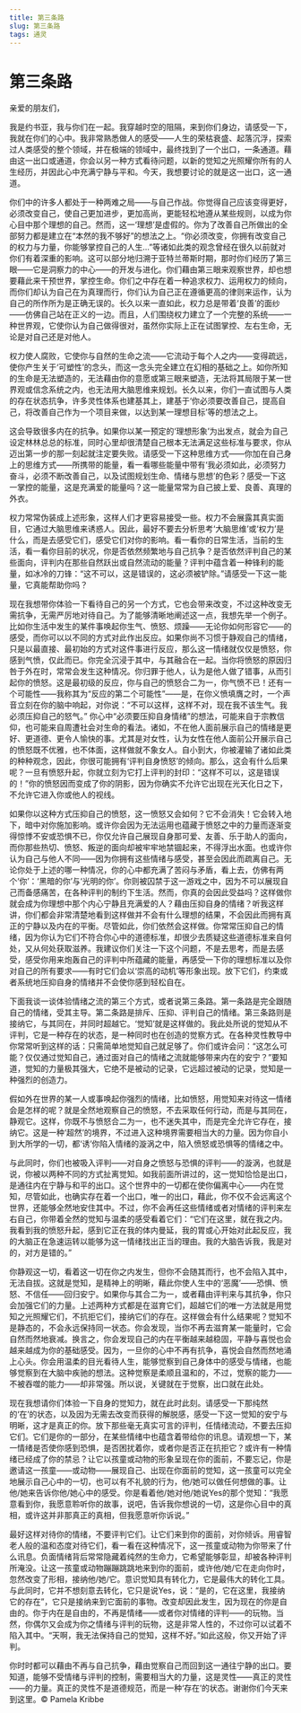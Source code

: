 ```yaml
--- 
title: 第三条路 
slug: 第三条路 
tags: 通灵 
--- 
```

# 第三条路

亲爱的朋友们，

我是约书亚，我与你们在一起。我穿越时空的阻隔，来到你们身边，请感受一下，我就在你们的心中。我非常熟悉做人的感受——人生的荣枯衰盛、起落沉浮，探索过人类感受的整个领域，并在极端的领域中，最终找到了一个出口，一条通道。藉由这一出口或通道，你会以另一种方式看待问题，以新的觉知之光照耀你所有的人生经历，并因此心中充满宁静与平和。今天，我想要讨论的就是这一出口，这一通道。

你们中的许多人都处于一种两难之局——与自己作战。你觉得自己应该变得更好，必须改变自己，使自己更加进步，更加高尚，更能轻松地遵从某些规则，以成为你心目中那个理想的自己。然而，这一‘理想’是虚假的。你为了改善自己所做出的全部努力都是建立在“本然的我不够好”的想法之上。“你必须改变，你拥有改变自己的权力与力量，你能够掌控自己的人生…”等诸如此类的观念曾经在很久以前就对你们有着深重的影响。这可以部分地归溯于亚特兰蒂斯时期，那时你们经历了第三眼——它是洞察力的中心——的开发与进化。你们藉由第三眼来观察世界，却也想要藉此来干预世界，掌控生命。你们之中存在着一种追求权力、运用权力的倾向，而你们却认为自己在为真理而行，你们认为自己正在遵循更高的律则来运作，认为自己的所作所为是正确无误的。长久以来一直如此，权力总是带着‘良善’的面纱——仿佛自己站在正义的一边。而且，人们围绕权力建立了一个完整的系统——一种世界观，它使你认为自己做得很对，虽然你实际上正在试图掌控、左右生命，无论是对自己还是对他人。

权力使人腐败，它使你与自然的生命之流——它流动于每个人之内——变得疏远，使你产生关于‘可塑性’的念头，而这一念头完全建立在幻相的基础之上。如你所知的生命是无法塑造的，无法藉由你的意愿或第三眼来塑造，无法将其局限于某一世界观或信念系统之内，也无法用大脑思维来规划。长久以来，你们一直试图与人类的存在状态抗争，许多灵性体系也建基其上，建基于‘你必须要改善自己，提高自己，将改善自己作为一个项目来做，以达到某一理想目标’等的想法之上。

这会导致很多内在的抗争。如果你以某一预定的‘理想形象’为出发点，就会为自己设定林林总总的标准，同时心里却很清楚自己根本无法满足这些标准与要求，你从迈出第一步的那一刻起就注定要失败。请感受一下这种思维方式——你加在自己身上的思维方式——所携带的能量，看一看哪些能量中带有‘我必须如此，必须努力奋斗，必须不断改善自己，以及试图规划生命、情绪与思想’的色彩？感受一下这一掌控的能量，这是充满爱的能量吗？这一能量常常为自己披上爱、良善、真理的外衣。

权力常常伪装成上述形象，这样人们才更容易接受一些。权力不会展露其真实面目，它通过大脑思维来诱惑人。因此，最好不要去分析思考‘大脑思维’或‘权力’是什么，而是去感受它们，感受它们对你的影响。看一看你的日常生活，当前的生活，看一看你目前的状况，你是否依然频繁地与自己抗争？是否依然评判自己的某些面向，评判内在那些自然跃出或自然流动的能量？评判中蕴含着一种锋利的能量，如冰冷的刀锋：“这不可以，这是错误的，这必须被铲除。”请感受一下这一能量，它真能帮助你吗？

现在我想带你体验一下看待自己的另一个方式，它也会带来改变，不过这种改变无需抗争，无需严厉地对待自己。为了能够清晰地阐述这一点，我想先举一个例子。比如你生活中发生的某件事唤起你生气、愤怒、烦躁——无论你如何形容它——的感受，而你可以以不同的方式对此作出反应。如果你尚不习惯于静观自己的情绪，只是以最直接、最初始的方式对这件事进行反应，那么这一情绪就仅仅是愤怒，你感到气愤，仅此而已。你完全沉浸于其中，与其融合在一起。当你将愤怒的原因归咎于外在时，常常会发生这种情况。你归罪于他人，认为是他人做了错事，从而引起你的愤怒。这是最初级的反应，你与自己的愤怒合二为一，你气愤不已！还有一个可能性——我称其为“反应的第二个可能性”——是，在你义愤填膺之时，一个声音立刻在你的脑中响起，对你说：“不可以这样，这样不对，现在我不该生气。我必须压抑自己的怒气。” 你心中“必须要压抑自身情绪”的想法，可能来自于宗教信仰，也可能来自周遭社会对生命的看法。诸如，不在他人面前展示自己的情绪是更好、更道德、更令人愉快的事。尤其是对女性，认为女性在他人面前公开展示自己的愤怒既不优雅，也不体面，这样做就不象女人。自小到大，你被灌输了诸如此类的种种观念，因此，你很可能拥有‘评判自身愤怒’的倾向。那么，这会有什么后果呢？一旦有愤怒升起，你就立刻为它打上评判的封印：“这样不可以，这是错误的！”你的愤怒因而变成了你的阴影，因为你确实不允许它出现在光天化日之下，不允许它进入你或他人的视线。

如果你以这种方式压抑自己的愤怒，这一愤怒又会如何？它不会消失！它会转入地下，暗中对你施加影响。或许你会因为无法运用也蕴藏于愤怒之中的力量而逐渐变得惊悸不安或恐惧不已，你仅允许自己展现自身那可爱、友善、乐于助人的面向，而你那些热切、愤怒、叛逆的面向却被牢牢地禁锢起来，不得浮出水面。也或许你认为自己与他人不同——因为你拥有这些情绪与感受，甚至会因此而疏离自己。无论你处于上述的哪一种情况，你的心中都充满了苦闷与矛盾，看上去，仿佛有两个‘你’：‘黑暗的你’与‘光明的你’。你则被囚禁于这一游戏之中，因为不可以展现自己而备感痛苦，在各种评判的制约下生活。然而，你真的会因此受益吗？这样做你就会成为你理想中那个内心宁静且充满爱的人？藉由压抑自身的情绪？听我这样讲，你们都会非常清楚地看到这样做并不会有什么理想的结果，不会因此而拥有真正的宁静以及内在的平衡。尽管如此，你们依然会这样做。你常常压抑自己的情绪，因为你认为它们不符合你心中的道德标准，却很少去质疑这些道德标准来自何处，又从何处获取滋养。我建议你们关注一下这个问题，不是去思考，而是去感受，感受你用来炮轰自己的评判中所蕴藏的能量，再感受一下你的理想标准以及你对自己的所有要求——有时它们会以‘崇高的动机’等形象出现。放下它们，约束或者系统地压抑自身的情绪并不会使你感到轻松自在。

下面我谈一谈体验情绪之流的第三个方式，或者说第三条路。第一条路是完全跟随自己的情绪，受其主导。第二条路是排斥、压抑、评判自己的情绪。第三条路则是接纳它，与其同在，并同时超越它。‘觉知’就是这样做的。我此处所说的觉知从不评判，它是一种存在的状态，是一种同时也在创造的觉察方式。在各种灵性教导中你常常听到这样的话：只需简单地觉知自己就足够了。你们或许会问：“这怎么可能？仅仅通过觉知自己，通过面对自己的情绪之流就能够带来内在的安宁？”要知道，觉知的力量极其强大，它绝不是被动的记录，它远超过被动的记录，觉知是一种强烈的创造力。

假如外在世界的某一人或事唤起你强烈的情绪，比如愤怒，用觉知来对待这一情绪会是怎样的呢？就是全然地观察自己的愤怒，不去采取任何行动，而是与其同在，静观它。这样，你既不与愤怒合二为一，也不迷失其中，而是完全允许它存在，接纳它。这是一种‘超然’的境界，不过进入这种境界需要相当大的力量。因为你自小到大所学的一切，都‘诱’你陷入情绪的漩涡之中，陷入愤怒或恐惧等的情绪之中。

与此同时，你们也被吸入评判——对自身之愤怒与恐惧的评判——的漩涡，也就是说，你被以两种不同的方式扯离觉知。如我前面所讲过的，这一觉知恰恰是出口，是通往内在宁静与和平的出口。这个世界中的一切都在使你偏离中心——内在觉知，尽管如此，也确实存在着一个出口，唯一的出口，藉此，你不仅不会远离这个世界，还能够全然地安住其中。不过，你不会再任这些情绪或者对情绪的评判来左右自己，你带着全然的觉知与温柔的感受看着它们：“它们在这里，就在我之内。我看到我的愤怒升起，感到它正在我的体内曼延，我的胃或心开始对此起反应，我的大脑正在急速运转以能够为这一情绪找出正当的理由。我的大脑告诉我，我是对的，对方是错的。”

你静观这一切，看着这一切在你之内发生，但你不会随其而行，也不会陷入其中，无法自拔。这就是觉知，是精神上的明晰，藉此你使人生中的‘恶魔’——恐惧、愤怒、不信任——回归安宁。如果你与其合二为一，或者藉由评判来与其抗争，你只会加强它们的力量。上述两种方式都是在滋育它们，超越它们的唯一方法就是用觉知之光照耀它们，不抗拒它们，接纳它们的存在。这样做会有什么结果呢？觉知不是静态的，不会永远保持同一状态。你会发现，当你不再去滋育某一能量时，它会自然而然地衰减。换言之，你会发现自己的内在平衡越来越稳固，平静与喜悦也会越来越成为你的基础感受。因为，一旦你的心中不再有抗争，喜悦会自然而然地涌上心头。你会用温柔的目光看待人生，能够觉察到自己身体中的感受与情绪，也能够觉察到在大脑中疾驰的想法。这种觉察是柔顺且温和的，不过，觉察的能力——不被吞噬的能力——却非常强。所以说，关键就在于觉察，出口就在此处。

现在我想请你们体验一下自身的觉知力，就在此时此刻。请感受一下那纯然的‘在’的状态，以及因为无需去改变而获得的解脱感，感受一下这一觉知的安宁与明晰，这才是真正的你。放下那些毫无真实可言的评判，任情绪流动，不要去压抑它们。它们是你的一部分，在某些情绪中也蕴含着带给你的讯息。请观想一下，某一情绪是否使你感到恐惧，是否困扰着你，或者你是否正在抗拒它？或许有一种情绪已经成了你的禁忌？让它以孩童或动物的形象呈现在你的面前，不要忘记，你是邀请这一孩童——或动物——展现自己、出现在你面前的觉知，这一孩童可以完全地展示自己心中的一切，也可以有不礼貌的行为，他/她可以做任何想做的事。让他/她来告诉你他/她心中的感受。你是看着他/她对他/她说Yes的那个觉知：“我愿意看到你，我愿意聆听你的故事，说吧，告诉我你想说的一切，这是你心目中的真相，或许这并非那真正的真相，但我愿意听你诉说。”

最好这样对待你的情绪，不要评判它们。让它们来到你的面前，对你倾诉。用睿智老人般的温和态度对待它们，看一看在这种情况下，这一孩童或动物为你带来了什么讯息。负面情绪背后常常隐藏着纯然的生命力，它希望能够彰显，却被各种评判所淹没。让这一孩童或动物蹦蹦跳跳地来到你的面前，或许他/她/它在走向你时，忽然改变了形相，接纳他/她/它。意识觉知具有转化力，它是最伟大的转化工具。与此同时，它并不想刻意去转化，它只是说Yes，说：“是的，它在这里，我接纳它的存在”，它只是接纳来到它面前的事物。改变却因此发生，因为现在的你是自由的。你于内在是自由的，不再是情绪——或者你对情绪的评判——的玩物。当然，你偶尔又会成为你之情绪与评判的玩物，这是非常人性的，不过你可以试着不陷入其中。“天啊，我无法保持自己的觉知，这样不好。”如此这般，你又开始了评判。

你时时都可以藉由不再与自己抗争，藉由觉察自己而回到这一通往宁静的出口。要知道，能够不受情绪与评判的控制，需要相当大的力量，这是灵性——真正的灵性——的力量。真正的灵性不是道德规范，而是一种‘存在’的状态。谢谢你们今天来到这里。© Pamela Kribbe